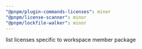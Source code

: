 ```yaml
---
"@pnpm/plugin-commands-licenses": minor
"@pnpm/license-scanner": minor
"@pnpm/lockfile-walker": minor
---
```


list licenses specific to workspace member package
